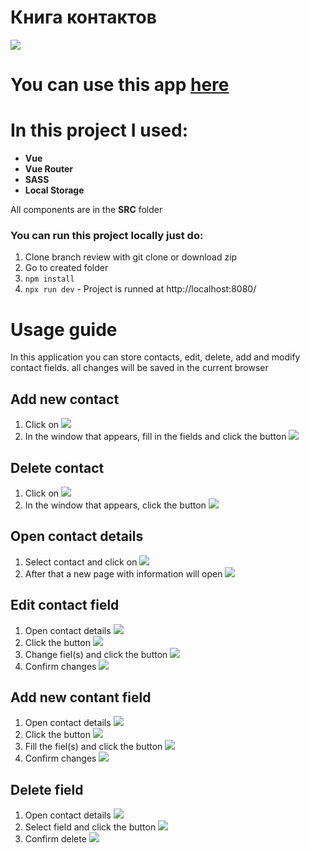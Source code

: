 # Книга контактов
![](https://i.ibb.co/2qr03C3/1.jpg)
# You can use this app [here](https://spardaprime.github.io/ContactBook/#/)
# In this project I used:
* **Vue**
* **Vue Router**
* **SASS**
* **Local Storage**

All components are in the **SRC** folder
### You can run this project locally just do:

1. Clone branch review with git clone or download zip
2. Go to created folder
3. `npm install` 
4. `npx run dev` - Project is runned at http://localhost:8080/

# Usage guide

In this application you can store contacts, edit, delete, add and modify contact fields. all changes will be saved in the current browser
## Add new contact
1. Click on 
![](https://i.ibb.co/L5JV0Rm/image.jpg)
2. In the window that appears, fill in the fields and click the button
![](https://i.ibb.co/Lvxprm1/2.jpg)
## Delete contact
1. Click on 
![](https://i.ibb.co/j3ZRBZL/delc.jpg)
2. In the window that appears, click the button
![](https://i.ibb.co/99gxFJw/delc2.jpg)
## Open contact details
1. Select contact and click on 
![](https://i.ibb.co/thxrrXL/info.jpg)
2. After that a new page with information will open
![](https://i.ibb.co/zPMw8pN/info2.jpg)
## Edit contact field
1. Open contact details
![](https://i.ibb.co/thxrrXL/info.jpg)
2. Click the button
![](https://i.ibb.co/9mDRPkT/ed.jpg)
3. Change fiel(s) and click the button
![](https://i.ibb.co/SXydHv4/ed1.jpg)
4. Confirm changes
![](https://i.ibb.co/GV1J6y7/ed3.jpg)
## Add new contant field
1. Open contact details
![](https://i.ibb.co/thxrrXL/info.jpg)
2. Click the button
![](https://i.ibb.co/ws75bgC/addp.jpg)
3. Fill the fiel(s) and click the button
![](https://i.ibb.co/1dVYx3v/adde1.jpg)
4. Confirm changes
![](https://i.ibb.co/tM37hNQ/ed4.jpg)

## Delete field
1. Open contact details
![](https://i.ibb.co/thxrrXL/info.jpg)
2. Select field and click the button
![](https://i.ibb.co/wYV6JDT/delf.jpg)
3. Confirm delete
![](https://i.ibb.co/hKyMGCk/delf2.jpg)

